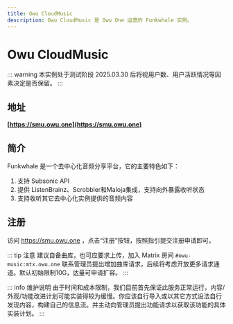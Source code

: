 ```yaml
---
title: Owu CloudMusic
description: Owu CloudMusic 是 Owu One 运营的 Funkwhale 实例。
---
```


# Owu CloudMusic

::: warning 本实例处于测试阶段
2025.03.30 后将视用户数、用户活跃情况等因素决定是否保留。
:::

## 地址

**[https://smu.owu.one](https://smu.owu.one)**

## 简介

Funkwhale 是一个去中心化音频分享平台，它的主要特色如下：

1. 支持 Subsonic API
2. 提供 ListenBrainz、Scrobbler和Maloja集成，支持向外暴露收听状态
3. 支持收听其它去中心化实例提供的音频内容

## 注册

访问 https://smu.owu.one ，点击“注册”按钮，按照指引提交注册申请即可。

::: tip 注意
建议自备曲库，也可应要求上传，加入 Matrix 房间 `#owu-music:mtx.owu.one` 联系管理员提出增加曲库请求，后续将考虑开放更多请求通道。默认初始限制10G，达量可申请扩容。
:::

::: info 维护说明
由于时间和成本限制，我们目前首先保证此服务正常运行，内容/外观/功能改进计划可能实装得较为缓慢。你应该自行导入或以其它方式设法自行发现内容，构建自己的信息流。并主动向管理员提出功能请求以获取该功能的具体实装计划。
:::
